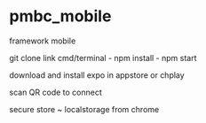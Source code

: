 # pmbc_mobile
framework mobile

git clone link
cmd/terminal - npm install - npm start

download and install expo in appstore or chplay

scan QR code to connect

secure store ~ localstorage from chrome
